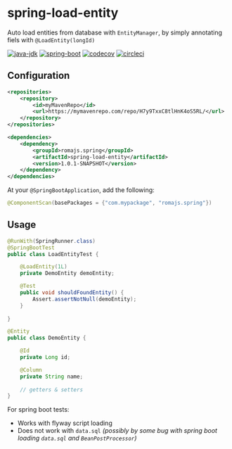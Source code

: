 # spring-load-entity

Auto load entities from database with `EntityManager`, by simply annotating fiels with `@LoadEntity(longId)`

[![java-jdk](https://img.shields.io/badge/java%20jdk-1.8-brightgreen.svg)]()
[![spring-boot](https://img.shields.io/badge/spring%20boot-1.5.9.Release-brightgreen.svg)]()
[![codecov](https://codecov.io/gh/romajs/spring-load-entity/graph/badge.svg)](https://codecov.io/gh/romajs/spring-load-entity)
[![circleci](https://circleci.com/gh/romajs/spring-load-entity.svg)](https://circleci.com/gh/romajs/spring-load-entity)

## Configuration

```xml
<repositories>
    <repository>
        <id>myMavenRepo</id>
        <url>https://mymavenrepo.com/repo/H7y9TxxC8tlHnK4oS5RL/</url>
    </repository>
</repositories>
```

```xml
<dependencies>
    <dependency>
        <groupId>romajs.spring</groupId>
        <artifactId>spring-load-entity</artifactId>
        <version>1.0.1-SNAPSHOT</version>
    </dependency>
</dependencies>
```

At your `@SpringBootApplication`, add the following:

```java
@ComponentScan(basePackages = {"com.mypackage", "romajs.spring"})
```

## Usage

```java
@RunWith(SpringRunner.class)
@SpringBootTest
public class LoadEntityTest {

    @LoadEntity(1L)
    private DemoEntity demoEntity;

    @Test
    public void shouldFoundEntity() {
        Assert.assertNotNull(demoEntity);
    }
    
}

@Entity
public class DemoEntity {

    @Id
    private Long id;

    @Column
    private String name;
    
    // getters & setters
}
```

For spring boot tests:
* Works with flyway script loading
* Does not work with `data.sql` *(possibly by some bug with spring boot loading `data.sql` and `BeanPostProcessor`)*
